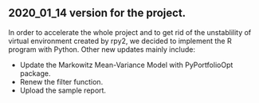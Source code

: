 ## 2020_01_14 version for the project. 
In order to accelerate the whole project and to get rid of the unstablility of virtual environment created by rpy2, we decided to implement the R program with Python.
Other new updates mainly include:
+ Update the Markowitz Mean-Variance Model with PyPortfolioOpt package.
+ Renew the filter function.
+ Upload the sample report.
